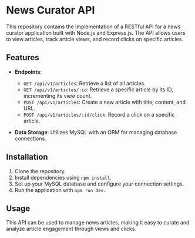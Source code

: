 # News Curator API

This repository contains the implementation of a RESTful API for a news curator application built with Node.js and Express.js. The API allows users to view articles, track article views, and record clicks on specific articles. 

## Features

- **Endpoints**:
  - `GET /api/v1/articles`: Retrieve a list of all articles.
  - `GET /api/v1/articles/:id`: Retrieve a specific article by its ID, incrementing its view count.
  - `POST /api/v1/articles`: Create a new article with title, content, and URL.
  - `POST /api/v1/articles/:id/click`: Record a click on a specific article.

- **Data Storage**: Utilizes MySQL with an ORM for managing database connections.


## Installation

1. Clone the repository.
2. Install dependencies using `npm install`.
3. Set up your MySQL database and configure your connection settings.
4. Run the application with `npm run dev`.

## Usage

This API can be used to manage news articles, making it easy to curate and analyze article engagement through views and clicks.
